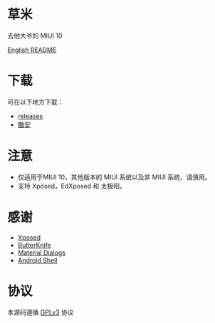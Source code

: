 # 草米
去他大爷的 MIUI 10

[English README](/README-EN.md)
# 下载
可在以下地方下载：
- [releases](/releases)
- [酷安](https://www.coolapk.com/apk/com.tianma.fuckmiui)

# 注意
- 仅适用于MIUI 10，其他版本的 MIUI 系统以及非 MIUI 系统，请慎用。
- 支持 Xposed，EdXposed 和 太极阳。

# 感谢
- [Xposed](https://github.com/rovo89/Xposed)
- [ButterKnife](https://github.com/JakeWharton/butterknife)
- [Material Dialogs](https://github.com/afollestad/material-dialogs)
- [Android Shell](https://github.com/jaredrummler/AndroidShell)

# 协议
本源码遵循 [GPLv3](https://www.gnu.org/licenses/gpl-3.0.txt) 协议
